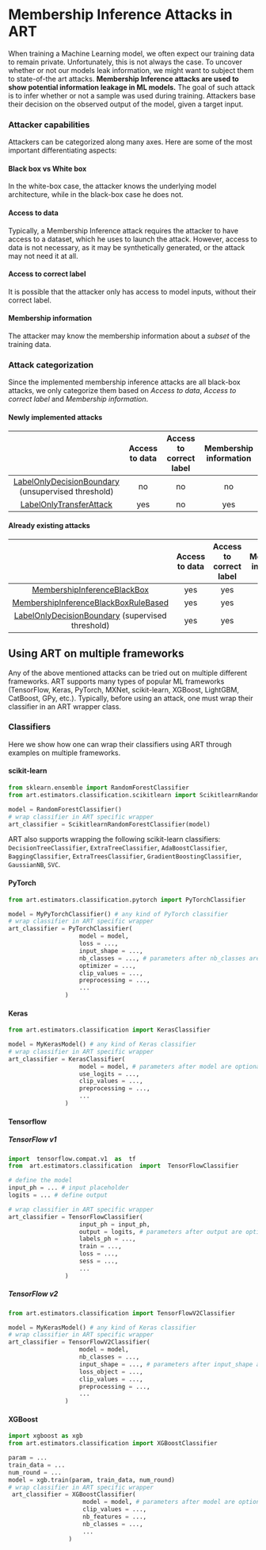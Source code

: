 
# Membership Inference Attacks in ART

When training a Machine Learning model, we often expect our training data to remain private.
Unfortunately, this is not always the case.
To uncover whether or not our models leak information, we might want to subject them to state-of-the art attacks.
**Membership Inference attacks are used to show potential information leakage in ML models.**
The goal of such attack is to infer whether or not a sample was used during training.
Attackers base their decision on the observed output of the model, given a target input. 

### Attacker capabilities
Attackers can be categorized along many axes. 
Here are some of the most important differentiating aspects:

#### Black box vs White box
In the white-box case, the attacker knows the underlying model architecture, while in the black-box case he does not.

#### Access to data
Typically, a Membership Inference attack requires the attacker to have access to a dataset, which he uses to launch the attack.
However, access to data is not necessary, as it may be synthetically generated, or the attack may not need it at all.

#### Access to correct label
It is possible that the attacker only has access to model inputs, without their correct label.

#### Membership information
The attacker may know the membership information about a *subset* of the training data.

### Attack categorization
Since the implemented membership inference attacks are all black-box attacks, we only categorize them based on _Access to data_, _Access to correct label_ and _Membership information_.

#### Newly implemented attacks

|                                                    | Access to data | Access to correct label | Membership information |
|:--------------------------------------------------:|:--------------:|:-----------------------:|:----------------------:|
| [LabelOnlyDecisionBoundary](https://nbviewer.jupyter.org/github/minaremeli/adversarial-robustness-toolbox/blob/main/demos/label_only_membership_inference.ipynb) (unsupervised threshold) |       no       |            no           |           no           |
| [LabelOnlyTransferAttack](https://nbviewer.jupyter.org/github/minaremeli/adversarial-robustness-toolbox/blob/main/demos/label_only_transfer_attack.ipynb)                            |       yes      |            no           |           yes          |

#### Already existing attacks
|                                                    | Access to data | Access to correct label | Membership information |
|:--------------------------------------------------:|:--------------:|:-----------------------:|:----------------------:|
| [MembershipInferenceBlackBox](https://nbviewer.jupyter.org/github/minaremeli/adversarial-robustness-toolbox/blob/main/notebooks/attack_membership_inference.ipynb)                        |       yes      |           yes           |           yes          |
| [MembershipInferenceBlackBoxRuleBased](https://nbviewer.jupyter.org/github/minaremeli/adversarial-robustness-toolbox/blob/main/notebooks/attack_membership_inference.ipynb)               |       yes      |           yes           |           no           |
| [LabelOnlyDecisionBoundary](https://nbviewer.jupyter.org/github/minaremeli/adversarial-robustness-toolbox/blob/main/demos/label_only_membership_inference.ipynb) (supervised threshold)   |       yes      |           yes           |           yes          |

## Using ART on multiple frameworks
Any of the above mentioned attacks can be tried out on multiple different frameworks. ART supports many types of popular ML frameworks (TensorFlow, Keras, PyTorch, MXNet, scikit-learn, XGBoost, LightGBM, CatBoost, GPy, etc.). Typically, before using an attack, one must wrap their classifier in an ART wrapper class.

### Classifiers
Here we show how one can wrap their classifiers using ART through examples on multiple frameworks.
#### scikit-learn
```python
from sklearn.ensemble import RandomForestClassifier
from art.estimators.classification.scikitlearn import ScikitlearnRandomForestClassifier

model = RandomForestClassifier()
# wrap classifier in ART specific wrapper
art_classifier = ScikitlearnRandomForestClassifier(model)
```
ART also supports wrapping the following scikit-learn classifiers: `DecisionTreeClassifier`,  `ExtraTreeClassifier`, `AdaBoostClassifier`, `BaggingClassifier`, `ExtraTreesClassifier`, `GradientBoostingClassifier`, `GaussianNB`, `SVC`.
#### PyTorch
```python
from art.estimators.classification.pytorch import PyTorchClassifier

model = MyPyTorchClassifier() # any kind of PyTorch classifier
# wrap classifier in ART specific wrapper
art_classifier = PyTorchClassifier(
					model = model, 
					loss = ...,
					input_shape = ...,
					nb_classes = ..., # parameters after nb_classes are optional - some attacks will need them some won't
					optimizer = ...,	
					clip_values = ...,
					preprocessing = ...,
					...
				)
```
#### Keras
```python
from art.estimators.classification import KerasClassifier

model = MyKerasModel() # any kind of Keras classifier
# wrap classifier in ART specific wrapper
art_classifier = KerasClassifier(
					model = model, # parameters after model are optional - some attacks will need them some won't
					use_logits = ...,
					clip_values = ...,
					preprocessing = ...,
					...
				)
```
#### Tensorflow
##### TensorFlow v1
```python
import  tensorflow.compat.v1  as  tf
from  art.estimators.classification  import  TensorFlowClassifier

# define the model
input_ph = ... # input placeholder
logits = ... # define output

# wrap classifier in ART specific wrapper
art_classifier = TensorFlowClassifier(
					input_ph = input_ph,
					output = logits, # parameters after output are optional - some attacks will need them some won't
					labels_ph = ...,
					train = ...,
					loss = ...,
					sess = ...,
					...
				)
```
##### TensorFlow v2
```python
from art.estimators.classification import TensorFlowV2Classifier

model = MyKerasModel() # any kind of Keras classifier
# wrap classifier in ART specific wrapper
art_classifier = TensorFlowV2Classifier(
					model = model,
					nb_classes = ...,
					input_shape = ..., # parameters after input_shape are optional - some attacks will need them some won't
					loss_object = ...,
					clip_values = ...,
					preprocessing = ...,
					...
				)
```

#### XGBoost
```python
import xgboost as xgb
from art.estimators.classification import XGBoostClassifier

param = ...
train_data = ...
num_round = ...
model = xgb.train(param, train_data, num_round)
# wrap classifier in ART specific wrapper
 art_classifier = XGBoostClassifier(
					 model = model, # parameters after model are optional - some attacks will need them some won't
					 clip_values = ...,
					 nb_features = ...,
					 nb_classes = ...,
					 ...
				 )
```